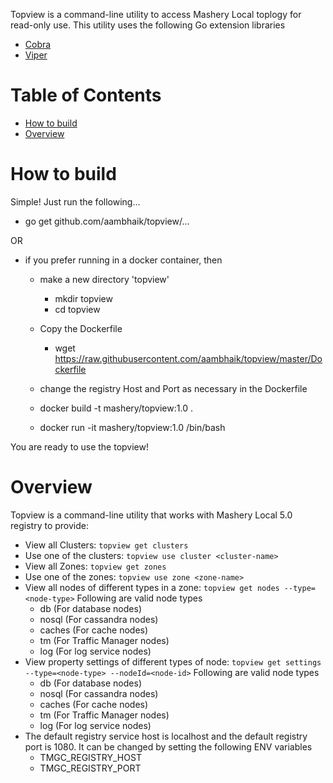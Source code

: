 Topview is a command-line utility to access Mashery Local toplogy for read-only use.
This utility uses the following Go extension libraries

* [Cobra](https://github.com/spf13/cobra)
* [Viper](https://github.com/spf13/viper)

# Table of Contents
- [How to build](#how-to-build)
- [Overview](#overview)

# How to build
Simple! Just run the following...
* go get github.com/aambhaik/topview/...

OR
- if you prefer running in a docker container, then
    * make a new directory 'topview'
      - mkdir topview
      - cd topview
    * Copy the Dockerfile
      - wget https://raw.githubusercontent.com/aambhaik/topview/master/Dockerfile

    * change the registry Host and Port as necessary in the Dockerfile
    * docker build -t mashery/topview:1.0 .
    * docker run -it mashery/topview:1.0 /bin/bash

You are ready to use the topview!


# Overview

Topview is a command-line utility that works with Mashery Local 5.0 registry to provide:

* View all Clusters: `topview get clusters`
* Use one of the clusters: `topview use cluster <cluster-name>`
* View all Zones: `topview get zones`
* Use one of the zones: `topview use zone <zone-name>`
* View all nodes of different types in a zone: `topview get nodes --type=<node-type>`
   Following are valid node types
    - db (For database nodes)
    - nosql (For cassandra nodes)
    - caches (For cache nodes)
    - tm (For Traffic Manager nodes)
    - log (For log service nodes)
* View property settings of different types of node: `topview get settings --type=<node-type> --nodeId=<node-id>`
   Following are valid node types
    - db (For database nodes)
    - nosql (For cassandra nodes)
    - caches (For cache nodes)
    - tm (For Traffic Manager nodes)
    - log (For log service nodes)
* The default registry service host is localhost and the default registry port is 1080. It can be changed
  by setting the following ENV variables
   - TMGC_REGISTRY_HOST
   - TMGC_REGISTRY_PORT

